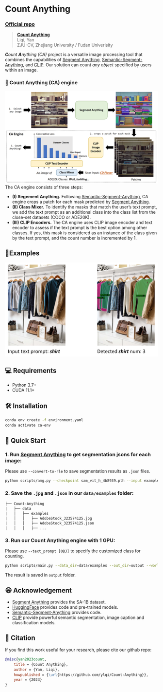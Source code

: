 # Count Anything

### [Official repo](https://github.com/ylqi/Count-Anything)
> **[Count Anything](https://github.com/ylqi/Count-Anything)**  
> Liqi, Yan                            
> ZJU-CV, Zhejiang University / Fudan Univerisity

_**C**ount **A**nything (CA)_ project is a versatile image processing tool that combines the capabilities of [Segment Anything](https://segment-anything.com/), [Semantic-Segment-Anything](https://github.com/fudan-zvg/Semantic-Segment-Anything), and [CLIP](https://arxiv.org/abs/2103.00020).
Our solution can count *any object* specified by users within an image.

### 🚐 Count Anything (CA) engine
![](./figures/CA_model.png)
The CA engine consists of three steps:
- **(I) Segement Anything.** Following [Semantic-Segment-Anything](https://github.com/fudan-zvg/Semantic-Segment-Anything), CA engine crops a patch for each mask predicted by [Segment Anything](https://segment-anything.com/).
- **(II) Class Mixer.** To identify the masks that match the user’s text prompt, we add the text prompt as an additional class into the class list from the close-set datasets (COCO or ADE20K). 
- **(III) CLIP Encoders.** The CA engine uses CLIP image encoder and text encoder to assess if the text prompt is the best option among other classes. If yes, this mask is considered as an instance of the class given by the text prompt, and the count number is incremented by 1.

## 🚩Examples
![](./figures/example_1.png)

## 💻 Requirements
- Python 3.7+
- CUDA 11.1+

## 🛠️ Installation
```bash
conda env create -f environment.yaml
conda activate ca-env
```
## 🚀 Quick Start
### 1. Run [Segment Anything](https://segment-anything.com/) to get segmentation jsons for each image:
Please use `--convert-to-rle` to save segmentation results as `.json` files.
```bash
python scripts/amg.py --checkpoint sam_vit_h_4b8939.pth --input examples/AdobeStock_323574125.jpg --output output --model-type vit_h  --pred-iou-thresh 0.98 --crop-n-layers 0 --crop-nms-thresh 0.3 --box-nms-thresh 0.5 --stability-score-thresh 0.7 --convert-to-rle
```
### 2. Save the `.jpg` and `.json` in our `data/examples` folder:
```none
├── Count-Anything
|   ├── data
|   │   ├── examples
|   │   │   ├── AdobeStock_323574125.jpg
|   │   │   ├── AdobeStock_323574125.json
|   │   │   ├── ...
```

### 3. Run our Count Anything engine with 1 GPU:
Please use `--text_prompt [OBJ]` to specify the customized class for counting.
```bash
python scripts/main.py --data_dir=data/examples --out_dir=output --world_size=1 --save_img --text_prompt shirt
```
The result is saved in `output` folder.

## 😄 Acknowledgement
- [Segment Anything](https://segment-anything.com/) provides the SA-1B dataset.
- [HuggingFace](https://huggingface.co/) provides code and pre-trained models.
- [Semantic-Segment-Anything](https://github.com/fudan-zvg/Semantic-Segment-Anything) provides code.
- [CLIP](https://arxiv.org/abs/2103.00020) provide powerful semantic segmentation, image caption and classification models.

## 📜 Citation
If you find this work useful for your research, please cite our github repo:
```bibtex
@misc{yan2023count,
    title = {Count Anything},
    author = {Yan, Liqi},
    howpublished = {\url{https://github.com/ylqi/Count-Anything}},
    year = {2023}
}
```
